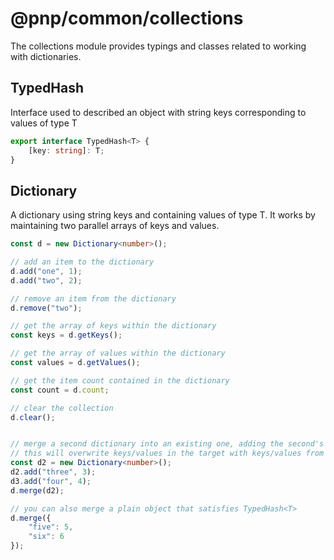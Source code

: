 # @pnp/common/collections

The collections module provides typings and classes related to working with dictionaries.

## TypedHash<T>

Interface used to described an object with string keys corresponding to values of type T

```TypeScript
export interface TypedHash<T> {
    [key: string]: T;
}
```

## Dictionary<T>

A dictionary using string keys and containing values of type T. It works by maintaining two parallel arrays of keys and values.

```TypeScript
const d = new Dictionary<number>();

// add an item to the dictionary
d.add("one", 1);
d.add("two", 2);

// remove an item from the dictionary
d.remove("two");

// get the array of keys within the dictionary
const keys = d.getKeys();

// get the array of values within the dictionary
const values = d.getValues();

// get the item count contained in the dictionary
const count = d.count;

// clear the collection
d.clear();


// merge a second dictionary into an existing one, adding the second's keys and values to the first
// this will overwrite keys/values in the target with keys/values from the first
const d2 = new Dictionary<number>();
d2.add("three", 3);
d3.add("four", 4);
d.merge(d2);

// you can also merge a plain object that satisfies TypedHash<T>
d.merge({
    "five": 5,
    "six": 6
});
```
